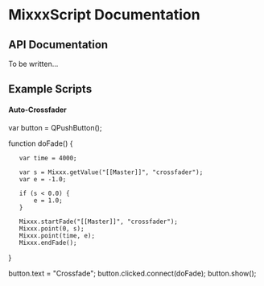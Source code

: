 # MixxxScript Documentation

## API Documentation

To be written...

## Example Scripts

#### Auto-Crossfader

var button = QPushButton();

function doFade() {

``` 
   var time = 4000;
```

``` 
   var s = Mixxx.getValue("[[Master]]", "crossfader");
   var e = -1.0;
```

``` 
   if (s < 0.0) {
       e = 1.0;
   }
```

``` 
   Mixxx.startFade("[[Master]]", "crossfader");
   Mixxx.point(0, s);
   Mixxx.point(time, e);
   Mixxx.endFade();
```

}

button.text = "Crossfade"; button.clicked.connect(doFade);
button.show();
